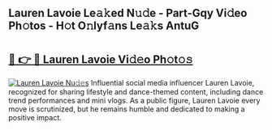 ## Lauren Lavoie Le𝚊𝚔ed N𝚞𝚍e - Part-Gqy Vi𝚍eo Ph𝚘tos - H𝚘t O𝚗lyf𝚊ns Le𝚊𝚔s AntuG

# <h2><a href="http://hf1unai.feru.top/?c=Lauren+Lavoie">🔗 👉 🔴 Lauren Lavoie Vi𝚍𝚎o Ph𝚘t𝚘𝚜</a></h2>

[![Lauren Lavoie Nu𝚍𝚎s](https://i.imgur.com/0TWrTi3.gif)](http://hf1unai.feru.top/?c=Lauren+Lavoie)
Influential social media influencer Lauren Lavoie, recognized for sharing lifestyle and dance-themed content, including dance trend performances and mini vlogs. As a public figure, Lauren Lavoie every move is scrutinized, but he remains humble and dedicated to making a positive impact. 
